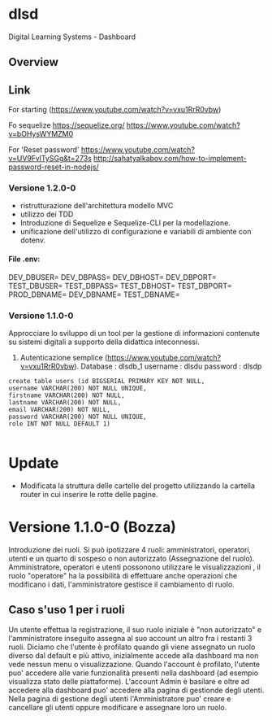 # dlsd
Digital Learning Systems - Dashboard
## Overview

## Link
For starting 
(https://www.youtube.com/watch?v=vxu1RrR0vbw)

Fo sequelize
https://sequelize.org/
https://www.youtube.com/watch?v=bOHysWYMZM0

For 'Reset password'
https://www.youtube.com/watch?v=UV9FvlTySGg&t=273s
http://sahatyalkabov.com/how-to-implement-password-reset-in-nodejs/

### Versione 1.2.0-0
* ristrutturazione dell'architettura modello MVC
* utilizzo dei TDD
* Introduzione di Sequelize e Sequelize-CLI per la modellazione.
* unificazione dell'utilizzo di configurazione e variabili di ambiente con dotenv. 

#### File .env:
DEV_DBUSER=
DEV_DBPASS=
DEV_DBHOST=
DEV_DBPORT=
TEST_DBUSER=
TEST_DBPASS=
TEST_DBHOST=
TEST_DBPORT=
PROD_DBNAME=
DEV_DBNAME=
TEST_DBNAME=

### Versione 1.1.0-0
Approcciare lo sviluppo di un tool per la gestione di informazioni contenute su sistemi digitali a supporto della didattica inteconnessi.
1. Autenticazione semplice (https://www.youtube.com/watch?v=vxu1RrR0vbw).
Database : dlsdb_1
username : dlsdu
password : dlsdp

```
create table users (id BIGSERIAL PRIMARY KEY NOT NULL, 
username VARCHAR(200) NOT NULL UNIQUE,
firstname VARCHAR(200) NOT NULL,
lastname VARCHAR(200) NOT NULL,
email VARCHAR(200) NOT NULL,
password VARCHAR(200) NOT NULL UNIQUE,
role INT NOT NULL DEFAULT 1)


```
# Update
- Modificata la struttura delle cartelle del progetto utilizzando la cartella router in cui inserire le rotte delle pagine.  
# Versione 1.1.0-0 (Bozza)
Introduzione dei ruoli. Si può ipotizzare 4 ruoli: amministratori, operatori, utenti e un quarto di sospeso o non autorizzato (Assegnazione del ruolo). Amministratore, operatori e utenti possonono utilizzare le visualizzazioni , il ruolo "operatore" ha la possibilità di effettuare anche operazioni che modificano i dati, l'amministratore gestisce il cambiamento di ruolo.
## Caso s'uso 1 per i ruoli
Un utente effettua la registrazione, il suo ruolo iniziale è "non autorizzato" e l'amministratore inseguito
assegna al suo account un altro fra i restanti 3 ruoli. Diciamo che l'utente è profilato quando gli viene assegnato un ruolo diverso dal default e più attivo, inizialmente accede alla dashboard ma non vede nessun menu o visualizzazione. Quando l'account è profilato, l'utente puo' accedere alle varie funzionalità presenti nella dashboard (ad esempio visualizza stato delle piattaforme).
L'account Admin è basilare e oltre ad accedere alla dashboard puo' accedere alla pagina di gestionde degli utenti. Nella pagina di gestione degli utenti l'Amministratore puo' creare e cancellare gli utenti oppure modificare e assegnare loro un ruolo.
  